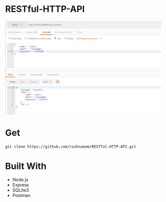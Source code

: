 # RESTful-HTTP-API

<img src="images\post.JPG">


# Get
```
git clone https://github.com/roshnaeem/RESTful-HTTP-API.git
```

# Built With
* Node.js
* Express
* SQLite3
* Postman
